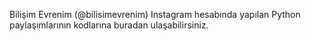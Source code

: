 Bilişim Evrenim (@bilisimevrenim) Instagram hesabında yapılan Python paylaşımlarının kodlarına buradan ulaşabilirsiniz.
